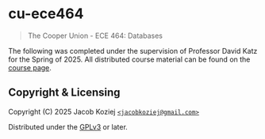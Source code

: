 # cu-ece464

> The Cooper Union - ECE 464: Databases

The following was completed under the supervision of Professor David
Katz for the Spring of 2025. All distributed course material can be
found on the [course page].

## Copyright & Licensing

Copyright (C) 2025 Jacob Koziej [`<jacobkoziej@gmail.com>`]

Distributed under the [GPLv3] or later.

[course page]: https://github.com/eugsokolov/ece464-databases
[gplv3]: LICENSE.md
[`<jacobkoziej@gmail.com>`]: mailto:jacobkoziej@gmail.com
